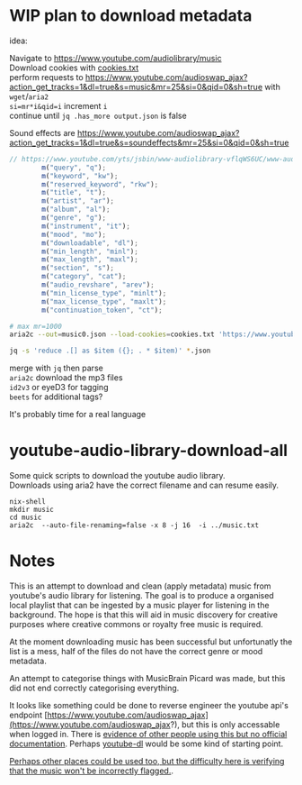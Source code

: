 # WIP plan to download metadata

idea:

Navigate to https://www.youtube.com/audiolibrary/music  
Download cookies with [cookies.txt](https://chrome.google.com/webstore/detail/cookiestxt/njabckikapfpffapmjgojcnbfjonfjfg?hl=en)  
perform requests to https://www.youtube.com/audioswap_ajax?action_get_tracks=1&dl=true&s=music&mr=25&si=0&qid=0&sh=true with `wget`/`aria2`  
`si=mr*i&qid=i` increment `i`  
continue until `jq .has_more output.json` is false

Sound effects are https://www.youtube.com/audioswap_ajax?action_get_tracks=1&dl=true&s=soundeffects&mr=25&si=0&qid=0&sh=true

```javascript
// https://www.youtube.com/yts/jsbin/www-audiolibrary-vflqWS6UC/www-audiolibrary.js:1193
        m("query", "q");
        m("keyword", "kw");
        m("reserved_keyword", "rkw");
        m("title", "t");
        m("artist", "ar");
        m("album", "al");
        m("genre", "g");
        m("instrument", "it");
        m("mood", "mo");
        m("downloadable", "dl");
        m("min_length", "minl");
        m("max_length", "maxl");
        m("section", "s");
        m("category", "cat");
        m("audio_revshare", "arev");
        m("min_license_type", "minlt");
        m("max_license_type", "maxlt");
        m("continuation_token", "ct");
```

```bash
# max mr=1000
aria2c --out=music0.json --load-cookies=cookies.txt 'https://www.youtube.com/audioswap_ajax?action_get_tracks=1&dl=true&s=music&mr=1000&si=0&qid=0&sh=true'

jq -s 'reduce .[] as $item ({}; . * $item)' *.json
```

merge with `jq` then parse  
`aria2c` download the mp3 files  
`id2v3` or eyeD3 for tagging  
`beets` for additional tags?

It's probably time for a real language 

# youtube-audio-library-download-all

Some quick scripts to download the youtube audio library.  
Downloads using aria2 have the correct filename and can resume easily.

`nix-shell`  
`mkdir music`  
`cd music`  
`aria2c  --auto-file-renaming=false -x 8 -j 16  -i ../music.txt`  

# Notes

This is an attempt to download and clean (apply metadata) music from youtube's audio library for listening. The goal is to produce a organised local playlist that can be ingested by a music player for listening in the background. The hope is that this will aid in music discovery for creative purposes where creative commons or royalty free music is required. 

At the moment downloading music has been successful but unfortunatly the list is a mess, half of the files do not have the correct genre or mood metadata.

An attempt to categorise things with MusicBrain Picard was made, but this did not end correctly categorising everything. 

It looks like something could be done to reverse engineer the youtube api's endpoint [https://www.youtube.com/audioswap_ajax](https://www.youtube.com/audioswap_ajax?), but this is only accessable when logged in. There is [evidence of other people using this but no official documentation](https://www.google.co.uk/search?q=youtube+audioswap_ajax). Perhaps [youtube-dl](https://github.com/ytdl-org/youtube-dl) would be some kind of starting point.

[Perhaps other places could be used too, but the difficulty here is verifying that the music won't be incorrectly flagged.](https://creativecommons.org/about/program-areas/arts-culture/arts-culture-resources/legalmusicforvideos/).



